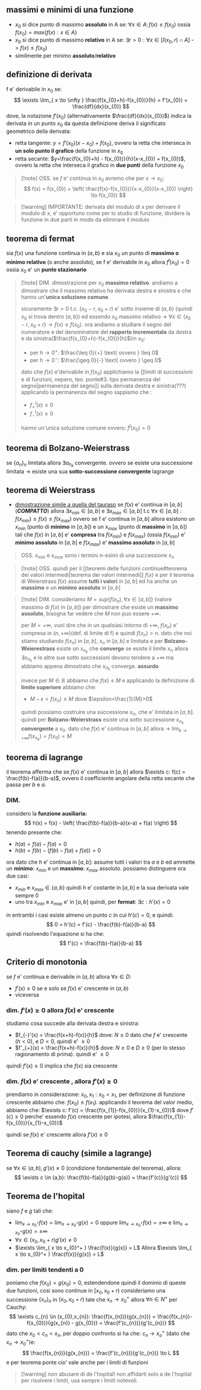 ## massimi e minimi di una funzione
* $x_{0}$ si dice  punto di massimo **assoluto** in A se: $\forall x \in A: \, f(x)\leq f(x_{0})$ ossia $f(x_{0}) = max \{f(x):x \in A\}$
* $x_{0}$ si dice punto di massimo **relativo** in A se: $\exists r > 0: \forall x \in [I(x_{0},r) \cap{} A$] -> $f(x) \leq f(x_{0})$
* similmente per minimo **assoluto**/**relativo**

## definizione di derivata 
f e' derivabile in $x_{0}$ se:
$$
\exists \lim_{ x \to \infty } \frac{f(x_{0}+h)-f(x_{0})}{h} = f'(x_{0}) = \frac{df}{dx}(x_{0})
$$
dove, la notazione $f'(x_{0})$ (alternativamente $\frac{df}{dx}(x_{0})$) indica la derivata in un punto $x_{0}$
da questa definizione deriva il significato geometrico della derivata:
* retta tangente: $y = f'(x_{0})(x-x_{0}) + f(x_{0})$, ovvero la retta che interseca in **un solo punto il grafico** della funzione in $x_{0}$
* retta secante: $y=\frac{f(x_{0}+h) - f(x_{0})}{h}(x-x_{0}) + f(x_{0})$, ovvero la retta che interseca il grafico in **due punti** della funzione $x_{0}$

> [!note] OSS.
> se $f$ e' continua in $x_{0}$ avremo che per $x\to x_{0}$:
> $$
> f(x) = f(x_{0}) + \left( \frac{f(x)-f(x_{0})}{x-x_{0}}(x-x_{0}) \right) \to f(x_{0})
> $$

> [!warning] IMPORTANTE: derivata del modulo di x
> per derivare il modulo di x, e' opportuno come per lo studio di funzione, dividere la funzione in due parti in modo da eliminare il modulo

## teorema di fermat
sia $f(x)$ una funzione continua in $(a,b)$ e sia $x_{0}$ un punto di **massimo o minimo  relativo** (o anche assoluto), se f e' derivabile in $x_{0}$ allora $f^I(x_{0}) = 0$ ossia $x_{0}$ e' un **punto stazionario**

> [!note] DIM.
> dimostrazione per $x_{0}$ **massimo relativo**.
> andiamo a dimostrare che il massimo relativo ha derivata destra e sinistra e che hanno un'**unica soluzione comune**.
> 
> sicuramente $\exists r>0 \text{ t.c.  } (x_{0}-r,x_{0}+r)$ e' sotto insieme di $(a,b)$ (quindi $x_{0}$ si trova dentro $(a,b)$) ed essendo $x_{0}$ massimo relativo -> $\forall x \in (x_{0}-r, x_{0}+r) \to f(x)\leq f(x_{0})$.
> ora andiamo a studiare il segno del numeratore e del denominatore del **rapporto incrementale** da destra e da sinistra($\frac{f(x_{0}+h)-f(x_{0})}{h}$)in $x_{0}$:
> - per $h\to 0^+$:  $\frac{\leq 0}{+} \text{ ovvero } \leq 0$
> - per $h\to 0^-$: $\frac{\geq 0}{-} \text{ ovvero } \geq 0$
> 
> dato che $f(x)$ e'derivabile in $f(x_{0})$ applichiamo la [[limiti di successioni e di funzioni, nepero, teo. ponte#3. tipo permanenza del segno|permanenza del segno]] sulla derivata destra e sinistra(???)
> applicando la permanenza del segno sappiamo che :
> - $f^I_{+}(x) \leq 0$ 
> - $f^I_{-}(x) \geq 0$ 
> 
> hanno un'unica soluzione comune ovvero: $f^I(x_{0}) = 0$
> 

## teorema di Bolzano-Weierstrass
se $\{a_{n}\}_{n}$ limitata allora $\exists a_{n_{k}}$  convergente.
ovvero se esiste una successione limitata -> esiste una sua **sotto-successione convergente**
lagrange
## teorema di Weierstrass
* [dimostrazione simile a quella del tauraso](https://www.youmath.it/forum/analisi-1/61639-dimostrazione-del-teorema-di-weierstrass.html)
se $f(x)$ e' continua in $[a,b]$ (***COMPATTO***) allora $\exists x_{min} \in [a,b]$ e $\exists x_{max} \in [a,b]$ t.c $\forall x \in [a,b]: f(x_{min}) \leq f(x) \leq f(x_{max})$
ovvero se f e' continua in $[a,b]$ allora esistono un $x_{min}$ (punto di **minimo** in $[a,b]$) e un $x_{max}$ (punto di **massimo** in $[a,b]$) tali che $f(x)$ in $[a,b]$ e' **compresa** tra $f(x_{min})$ e $f(x_{max})$ (ossia $f(x_{min})$ e' **minimo assoluto** in $[a,b]$  e $f(x_{max})$ e' **massimo assoluto** in $[a,b]$

> OSS. $x_{min} \text{ e } x_{max}$ sono i termini n-esimi di una successione $x_{n}$

>[!note] OSS.
> quindi per il [[teoremi delle funzioni continue#teorema dei valori intermedi|teorema dei valori intermedi]] $f(x)$ e per il teorema di Weierstrass  $f(x)$ assume **tutti i valori** in $[a,b]$ ed ha anche un **massimo** e un **minimo** **assoluto** in $[a,b]$

>[!note] DIM.
> consideriamo $M = sup \{f(x_{n}), \forall x \in [a,b]\}$ (valore massimo di $f(x)$ in $[a,b]$)
> per dimostrare che esiste un **massimo assoluto**, bisogna far vedere che $M$ non puo essere $+\infty$.
>
> per $M = +\infty$, vuol dire  che in un qualsiasi intorno di $+\infty$, $f(x_{n})$ e' compresa in $(n, +\infty)$(def. di limite di f) e quindi $f(x_{n}) > n$. dato che noi stiamo studiando $f(x_{n})$ in $[a,b]$, $x_{n}$ in $[a,b]$ e limitata e per **Bolzano-Weierestrass** esiste un $x_{n_{k}}$ che **converge**
> se esiste il limite $x_{n}$ allora $\exists x_{n_{k}}$ e le altre sue sotto successioni devono tendere a $+\infty$ ma abbiamo appena dimostrato che $x_{n_{k}}$ converge. **assurdo**
> 
> invece per $M \in \mathbb{R}$ abbiamo che $f(x) \leq M$ e applicando la definizione di **limite superiore** abbiamo che:
> - $M-\epsilon < f(x_{n}) \leq M$ dove $\epsilon=\frac{1}{M}>0$
> 
> quindi possiamo costruire una successione $x_{n}$, che e' limitata in $[a,b]$. quindi per **Bolzano-Weierstrass** esiste una sotto successione $x_{n_{k}}$ **convergente** a $x_{0}$.
> dato che $f(x)$ e' continua in $[a,b]$ allora -> $\lim_{ k \to +\infty } f(x_{n_{k}}) = f(x_{0}) = M$
## teorema di lagrange
il teorema afferma che se $f(x)$ e' continua in $[a,b]$ allora $\exists c: f(c) = \frac{f(b)-f(a)}{b-a}$, ovvero il coefficiente angolare della retta secante che passa per $b$ e $a$.
### DIM.
considero la **funzione ausiliaria:**
$$
h(x) = f(x) - \left( \frac{f(b)-f(a)}{b-a}(x-a) + f(a) \right)
$$
tenendo presente che:
* $h(a) = f(a) - f(a) = 0$
* $h(b) = f(b) - (f(b) - f(a) + f(a)) = 0$

ora dato che $h$ e' continua in $[a,b]$: assume tutti i valori tra $a$ e $b$ ed ammette un **minimo**: $x_{min}$ e un **massimo**: $x_{max}$ assoluto. possiamo distinguere ora due casi:
* $x_{min} \text{ e } x_{max} \in \{ a,b \}$ quindi $h$ e' costante in $[a,b]$ e la sua derivata vale sempre $0$
* uno tra $x_{min} \text{ e } x_{max}$ e' in $[a,b]$ quindi, per **fermat**: $\exists c: h'(x) = 0$

in entrambi i casi esiste almeno un punto $c$ in cui $h'(c) = 0$, e quindi:
$$
0 = h'(c) = f'(c) - \frac{f(b)-f(a)}{b-a}
$$
quindi risolvendo l'equazione si ha che:
$$
f'(c) = \frac{f(b)-f(a)}{b-a}
$$

## Criterio di monotonia
se $f$ e' continua e derivabile in $(a,b)$ allora $\forall x \in D$:
* $f'(x)\geq 0$ se e solo se $f(x)$ e' crescente in $(a,b)$
* viceversa

### dim. $f'(x)\geq 0 \text{ allora } f(x) \text{ e' crescente }$
studiamo cosa succede alla derivata destra e sinistra:
* $f_{-}'(x) = \frac{f(x+h)-f(x)}{h}$ dove: $N \leq 0$ dato che $f$ e' crescente ($h<0$), e $D < 0$, quindi e' $\geq 0$
* $f'_{+}(x) = \frac{f(x+h)-f(x)}{h}$ dove: $N \geq 0$ e $D \geq 0$ (per lo stesso ragionamento di prima). quindi e' $\geq 0$

quindi $f'(x)\geq 0$ implica che $f(x)$ sia crescente


### dim. $f(x) \text{ e' crescente , allora } f'(x) \geq 0$
prendiamo in considerazione: $x_{0}, x_{1}: x_{0}<x_{1}$, per definizione di funzione crescente abbiamo che: $f(x_{0}) \leq f(x_{1})$.
applicando il teorema del valor medio, abbiamo che: $\exists c: f'(c) = \frac{f(x_{1})-f(x_{0})}{x_{1}-x_{0}}$ dove $f'(c) \geq 0$ perche' essendo $f(x)$ crescente per ipotesi, allora $\frac{f(x_{1})-f(x_{0})}{x_{1}-x_{0}}$ 

quindi se $f(x)$ e' crescente allora $f'(x)\geq 0$

## Teorema di cauchy (simile a lagrange)
se $\forall x \in (a,b), g'(x) \neq 0$  (condizione fondamentale del teorema), allora:
$$
\exists c \in (a,b): \frac{f(b)-f(a)}{g(b)-g(a)} = \frac{f'(c)}{g'(c)} 
$$

## Teorema de l'hopital
siano $f$ e $g$ tali che:
* $\lim_{ x \to x_{0}^+ }f(x) = \lim_{ x \to x_{0}^+ } g(x) = 0$ oppure $\lim_{ x \to x_{0}^+ } f(x) = \pm \infty$ e $\lim_{ x \to x_{0}^+ } g(x) = \pm \infty$
* $\forall x \in (x_{0}, x_{0}+r) g'(x)\neq 0$
* $\exists \lim_{ x \to x_{0}^+ } \frac{f(x)}{g(x)} = L$
Allora $\exists \lim_{ x \to x_{0}^+ } \frac{f(x)}{g(x)} = L$

### dim.  per limiti tendenti a 0
poniamo che $f(x_{0}) = g(x_{0})=0$, estendendone quindi il dominio di queste due funzioni, cosi sono continue in $[x_{0}, x_{0}+r)$
consideriamo una successione $\{ x_{n} \}_{n}$ in $(x_{0}, x_{0}+r)$ tale che $x_{n} \to x_{0}^+$ allora $\forall n \in N^+$ per Cauchy:
$$
\exists c_{n} \in (x_{0},x_{n}): \frac{f(x_{n})}{g(x_{n})} = \frac{f(x_{n})-f(x_{0})}{g(x_{n}) - g(x_{0})} = \frac{f'(c_{n})}{g'(c_{n})}
$$
dato che $x_{0} < c_{n} < x_{n}$, per doppio confronto si ha che: $c_{n} \to x_{o}^+$ (dato che $x_{n} \to x_{0}^+$)e:
$$
\frac{f(x_{n})}{g(x_{n})} = \frac{f'(c_{n})}{g'(c_{n})} \to L
$$
e per teorema ponte cio' vale anche per i limiti di funzioni

> [!warning] non abusare di de l'hopital!
> non affidarti solo a de l'hopital per risolvere i limiti, usa sempre i limiti notevoli.
> 


